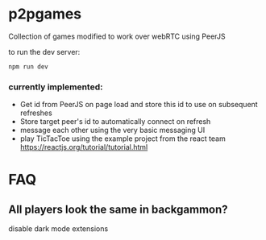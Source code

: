 # p2pgames

Collection of games modified to work over webRTC using PeerJS

to run the dev server:

```
npm run dev
```

### currently implemented:

- Get id from PeerJS on page load and store this id to use on subsequent refreshes
- Store target peer's id to automatically connect on refresh
- message each other using the very basic messaging UI
- play TicTacToe using the example project from the react team https://reactjs.org/tutorial/tutorial.html

# FAQ

## All players look the same in backgammon?

disable dark mode extensions
